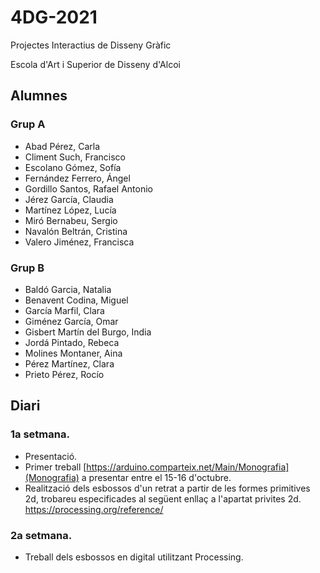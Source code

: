 # 4DG-2021
Projectes Interactius de Disseny Gràfic

Escola d'Art i Superior de Disseny d'Alcoi

## Alumnes

### Grup A

* Abad	Pérez,	Carla
* Climent	Such,	Francisco
* Escolano	Gómez,	Sofía
* Fernández	Ferrero,	Ángel
* Gordillo	Santos,	Rafael Antonio
* Jérez	García,	Claudia
* Martínez	López,	Lucía
* Miró	Bernabeu,	Sergio
* Navalón Beltrán,	Cristina
* Valero	Jiménez,	Francisca

### Grup B

* Baldó	Garcia,	Natalia
* Benavent	Codina,	Miguel
* García	Marfil,	Clara
* Giménez	García,	Omar
* Gisbert	Martín	del	Burgo,	India
* Jordá	Pintado,	Rebeca
* Molines	Montaner,	Aina
* Pérez	Martínez,	Clara
* Prieto	Pérez,	Rocío

## Diari

### 1a setmana.
 * Presentació.
 * Primer treball [https://arduino.comparteix.net/Main/Monografia](Monografia) a presentar entre el 15-16 d'octubre.
 * Realització dels esbossos d'un retrat a partir de les formes primitives 2d, trobareu especificades al següent enllaç a l'apartat privites 2d. https://processing.org/reference/ 
 
### 2a setmana.
* Treball dels esbossos en digital utilitzant Processing.
 
